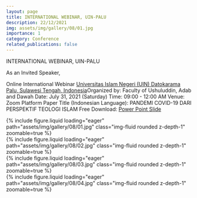 ```yaml
---
layout: page
title: INTERNATIONAL WEBINAR, UIN-PALU
description: 22/12/2021
img: assets/img/gallery/08/01.jpg
importance: 1
category: Conference
related_publications: false
---
```


<p class="distill-post-title">INTERNATIONAL WEBINAR, UIN-PALU</p>

As an Invited Speaker,

Online International Webinar [Universitas Islam Negeri (UIN) Datokarama Palu, Sulawesi Tengah, Indonesia](https://iainpalu.ac.id/)Organized by: Faculty of Ushuluddin, Adab and Dawah Date: July 31, 2021 (Saturday) Time: 09:00 - 12:00 AM Venue: Zoom Platform Paper Title (Indonesian Language): PANDEMI COVID-19 DARI PERSPEKTIF TEOLOGI ISLAM Free Download: [Power Point Slide](https://archive.org/details/pandemi-dari-perspektif-teologi-islam-ppw_202107/mode/2up)

<div class="row mt-3">
    <div class="col-sm mt-3 mt-md-0">
        {% include figure.liquid loading="eager" path="assets/img/gallery/08/01.jpg" class="img-fluid rounded z-depth-1" zoomable=true %}
    </div>
    <div class="col-sm mt-3 mt-md-0">
        {% include figure.liquid loading="eager" path="assets/img/gallery/08/02.jpg" class="img-fluid rounded z-depth-1" zoomable=true %}

</div>

<div class="row mt-3">
    </div>
    <div class="col-sm mt-3 mt-md-0">
        {% include figure.liquid loading="eager" path="assets/img/gallery/08/03.jpg" class="img-fluid rounded z-depth-1" zoomable=true %}
    </div>
    <div class="col-sm mt-3 mt-md-0">
        {% include figure.liquid loading="eager" path="assets/img/gallery/08/04.jpg" class="img-fluid rounded z-depth-1" zoomable=true %}
    </div>
</div>
